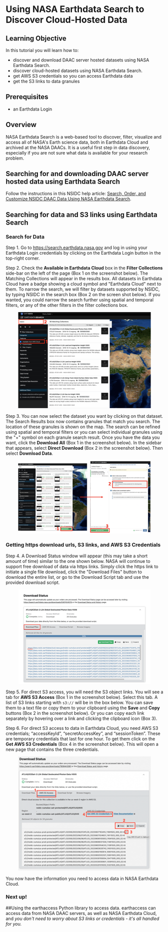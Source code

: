 # Using NASA Earthdata Search to Discover Cloud-Hosted Data

## Learning Objective

In this tutorial you will learn how to:

- discover and download DAAC server hosted datasets using NASA Earthdata Search.
- discover cloud-hosted datasets using NASA Earthdata Search.  
- get AWS S3 credentials so you can access Earthdata data
- get the S3 links to data granules

## Prerequisites

- an Earthdata Login

## Overview

NASA Earthdata Search is a web-based tool to discover, filter, visualize and access all of NASA's Earth science data, both in Earthdata Cloud and archived at the NASA DAACs.  It is a useful first step in data discovery, especially if you are not sure what data is available for your research problem.

## Searching for and downloading DAAC server hosted data using Earthdata Search

Follow the instructions in this NSIDC help article:  [Search, Order, and Customize NSIDC DAAC Data Using NASA Earthdata Search](https://nsidc.org/data/user-resources/help-center/search-order-and-customize-nsidc-daac-data-nasa-earthdata-search).

## Searching for data and S3 links using Earthdata Search

### Search for Data

Step 1.  Go to https://search.earthdata.nasa.gov and log in using your Earthdata Login credentials by clicking on the Earthdata Login button in the top-right corner.

Step 2.  Check the **Available in Earthdata Cloud** box in the **Filter Collections** side-bar on the left of the page (Box 1 on the screenshot below).  The Matching Collections will appear in the results box.  All datasets in Earthdata Cloud have a badge showing a cloud symbol and "Earthdata Cloud" next to them.  To narrow the search, we will filter by datasets supported by NSIDC, by typing NSIDC in the search box (Box 2 on the screen shot below).  If you wanted, you could narrow the search further using spatial and temporal filters, or any of the other filters in the filter collections box.

<figure>
<center>
    <img src='images/Screenshot_EDSC_Searching_Cloud_Datasets.png' alt='Screenshot of Search for Cloud Datasets in Earthdata Search'/>
</center>
</figure>

Step 3. You can now select the dataset you want by clicking on that dataset.  The Search Results box now contains granules that match you search.  The location of these granules is shown on the map.  The search can be refined using spatial and temporal filters or you can select individual granules using the "+" symbol on each granule search result.  Once you have the data you want, click the **Download All** (Box 1 in the screenshot below).  In the sidebar that appears, select **Direct Download** (Box 2 in the screenshot below).  Then select **Download Data**.

<figure>
    <center>
        <img src='images/Screenshot_EDSC_getting_s3_links_workflow.png' alt='Screenshot of getting S3 links'/>
    </center>
</figure>

### Getting https download urls, S3 links, and AWS S3 Credentials

Step 4.  A Download Status window will appear (this may take a short amount of time) similar to the one shown below. NASA will continue to support free download of data via https links.  Simply click the https link to initiate a single file download, click the "Download Files" button to download the entire list, or go to the Download Script tab and use the provided download script.

<figure>
    <center>
        <img src='images/EDSC_https_download_urls.png' alt='Screenshot of getting S3 links'/>
    </center>
</figure>

Step 5.  For direct S3 access, you will need the S3 object links.  You will see a tab for **AWS S3 Access** (Box 1 in the screenshot below).  Select this tab.  A list of S3 links starting with `s3://` will be in the box below.  You can save them to a text file or copy them to your clipboard using the **Save** and **Copy** buttons (Box 2 in the screenshot below).  Or you can copy each link separately by hovering over a link and clicking the clipboard icon (Box 3).

Step 6.  For direct S3 access to data in Earthdata Cloud, you need AWS S3 credentials; “accessKeyId”, “secretAccessKey”, and “sessionToken”.  These are temporary credentials that last for one hour.  To get them click on the **Get AWS S3 Credentials** (Box 4 in the screenshot below).   This will open a new page that contains the three credentials.  

<figure>
    <center>
        <img src='images/Screenshot_EDSC_S3_links_credentials.png' alt='Screenshot of S3 links and credentials'/>
    </center>
</figure>

You now have the information you need to access data in NASA Earthdata Cloud.

### Next up!  
##Using the earthaccess Python library to access data.  earthaccess can access data from NASA DAAC servers, as well as NASA Earthdata Cloud, and *you don't need to worry about S3 links or credentials - it's all handled for you.*


